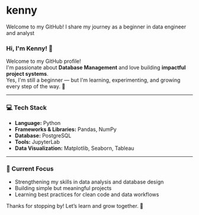 # kenny
Welcome to my GitHub! I share my journey as a beginner in data engineer and analyst
### Hi, I'm Kenny! 👋

Welcome to my GitHub profile!  
I'm passionate about **Database Management** and love building **impactful project systems**.  
Yes, I'm still a beginner — but I'm learning, experimenting, and growing every step of the way. 🚀

---

### 💻 Tech Stack

- **Language:** Python  
- **Frameworks & Libraries:** Pandas, NumPy  
- **Database:** PostgreSQL  
- **Tools:** JupyterLab  
- **Data Visualization:** Matplotlib, Seaborn, Tableau  

---

### 📌 Current Focus
- Strengthening my skills in data analysis and database design  
- Building simple but meaningful projects  
- Learning best practices for clean code and data workflows  

Thanks for stopping by! Let’s learn and grow together. 🌱
